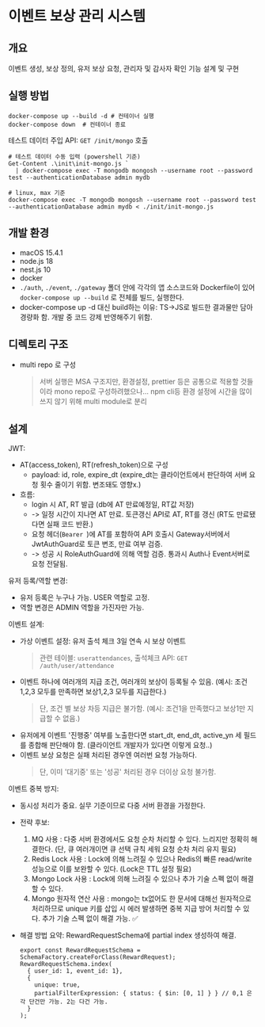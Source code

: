 # 이벤트 보상 관리 시스템

## 개요

이벤트 생성, 보상 정의, 유저 보상 요청, 관리자 및 감사자 확인 기능 설계 및 구현

## 실행 방법

```
docker-compose up --build -d # 컨테이너 실행
docker-compose down  # 컨테이너 종료
```

테스트 데이터 주입 API: `GET /init/mongo` 호출

```
# 테스트 데이터 수동 입력 (powershell 기준)
Get-Content .\init\init-mongo.js `
  | docker-compose exec -T mongodb mongosh --username root --password test --authenticationDatabase admin mydb

# linux, max 기준
docker-compose exec -T mongodb mongosh --username root --password test --authenticationDatabase admin mydb < ./init/init-mongo.js
```

## 개발 환경

- macOS 15.4.1
- node.js 18
- nest.js 10
- docker
- `./auth`, `./event`, `./gateway` 폴더 안에 각각의 앱 소스코드와 Dockerfile이 있어 `docker-compose up --build` 로 전체를 빌드, 실행한다.
- docker-compose up -d 대신 build하는 이유: TS->JS로 빌드한 결과물만 담아 경량화 함. 개발 중 코드 강제 반영해주기 위함.

## 디렉토리 구조

- multi repo 로 구성
  > 서버 실행은 MSA 구조지만, 환경설정, prettier 등은 공통으로 적용할 것들이라 mono repo로 구성하려했으나... npm cli등 환경 설정에 시간을 많이 쓰지 않기 위해 multi module로 분리

## 설계

JWT:

- AT(access_token), RT(refresh_token)으로 구성
  - payload: id, role, expire_dt (expire_dt는 클라이언트에서 판단하여 서버 요청 횟수 줄이기 위함. 변조돼도 영향x.)
- 흐름:
  - login 시 AT, RT 발급 (db에 AT 만료예정일, RT값 저장)
  - -> 일정 시간이 지나면 AT 만료. 토큰갱신 API로 AT, RT를 갱신 (RT도 만료됐다면 실패 코드 반환.)
  - 요청 헤더(`Bearer `)에 AT를 포함하여 API 호출시 Gateway서버에서 JwtAuthGuard로 토큰 변조, 만료 여부 검증.
  - -> 성공 시 RoleAuthGuard에 의해 역할 검증. 통과시 Auth나 Event서버로 요청 전달됨.

유저 등록/역할 변경:

- 유저 등록은 누구나 가능. USER 역할로 고정.
- 역할 변경은 ADMIN 역할을 가진자만 가능.

이벤트 설계:

- 가상 이벤트 설정: 유저 출석 체크 3일 연속 시 보상 이벤트
  > 관련 테이블: `userattendances`, 출석체크 API: `GET /auth/user/attendance`
- 이벤트 하나에 여러개의 지급 조건, 여러개의 보상이 등록될 수 있음. (예시: 조건1,2,3 모두를 만족하면 보상1,2,3 모두를 지급한다.)
  > 단, 조건 별 보상 차등 지급은 불가함. (예시: 조건1을 만족했다고 보상1만 지급할 수 없음.)
- 유저에게 이벤트 '진행중' 여부를 노출한다면 start_dt, end_dt, active_yn 세 필드를 종합해 판단해야 함. (클라이언트 개발자가 있다면 이렇게 요청..)
- 이벤트 보상 요청은 실패 처리된 경우엔 여러번 요청 가능하다.
  > 단, 이미 '대기중' 또는 '성공' 처리된 경우 더이상 요청 불가함.

이벤트 중복 방지:

- 동시성 처리가 중요. 실무 기준이므로 다중 서버 환경을 가정한다.
- 전략 후보:
  1. MQ 사용 : 다중 서버 환경에서도 요청 순차 처리할 수 있다. 느리지만 정확히 해결한다. (단, 큐 여러개이면 큐 선택 규칙 세워 요청 순차 처리 유지 필요)
  2. Redis Lock 사용 : Lock에 의해 느려질 수 있으나 Redis의 빠른 read/write 성능으로 이를 보완할 수 있다. (Lock은 TTL 설정 필요)
  3. Mongo Lock 사용 : Lock에 의해 느려질 수 있으나 추가 기술 스펙 없이 해결할 수 있다.
  4. Mongo 원자적 연산 사용 : mongo는 tx없어도 한 문서에 대해선 원자적으로 처리하므로 unique 키를 삽입 시 에러 발생하면 중복 지급 방어 처리할 수 있다. 추가 기술 스펙 없이 해결 가능. ✅
- 해결 방법 요약: RewardRequestSchema에 partial index 생성하여 해결.

  ```
  export const RewardRequestSchema = SchemaFactory.createForClass(RewardRequest);
  RewardRequestSchema.index(
    { user_id: 1, event_id: 1},
    {
      unique: true,
      partialFilterExpression: { status: { $in: [0, 1] } } // 0,1 은 각 단건만 가능. 2는 다건 가능.
    }
  );

  ```
